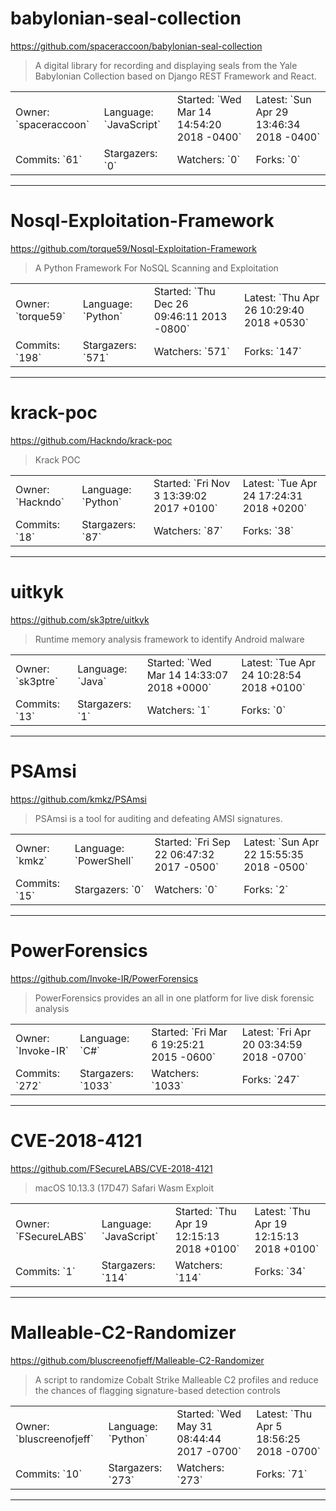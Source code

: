 # babylonian-seal-collection

https://github.com/spaceraccoon/babylonian-seal-collection
<blockquote>
A digital library for recording and displaying seals from the Yale Babylonian Collection based on Django REST Framework and React.
</blockquote>

<table>
<tr><td>Owner: `spaceraccoon`</td>
    <td>Language: `JavaScript`</td>
    <td>Started: `Wed Mar 14 14:54:20 2018 -0400`</td>
    <td>Latest: `Sun Apr 29 13:46:34 2018 -0400`</td></tr>
<tr><td>Commits: `61`</td>
    <td>Stargazers: `0`</td>
    <td>Watchers: `0`</td>
    <td>Forks: `0`</td></tr>
</table>

---

# Nosql-Exploitation-Framework

https://github.com/torque59/Nosql-Exploitation-Framework
<blockquote>
A Python Framework For NoSQL Scanning and Exploitation 
</blockquote>

<table>
<tr><td>Owner: `torque59`</td>
    <td>Language: `Python`</td>
    <td>Started: `Thu Dec 26 09:46:11 2013 -0800`</td>
    <td>Latest: `Thu Apr 26 10:29:40 2018 +0530`</td></tr>
<tr><td>Commits: `198`</td>
    <td>Stargazers: `571`</td>
    <td>Watchers: `571`</td>
    <td>Forks: `147`</td></tr>
</table>

---

# krack-poc

https://github.com/Hackndo/krack-poc
<blockquote>
Krack POC
</blockquote>

<table>
<tr><td>Owner: `Hackndo`</td>
    <td>Language: `Python`</td>
    <td>Started: `Fri Nov 3 13:39:02 2017 +0100`</td>
    <td>Latest: `Tue Apr 24 17:24:31 2018 +0200`</td></tr>
<tr><td>Commits: `18`</td>
    <td>Stargazers: `87`</td>
    <td>Watchers: `87`</td>
    <td>Forks: `38`</td></tr>
</table>

---

# uitkyk

https://github.com/sk3ptre/uitkyk
<blockquote>
Runtime memory analysis framework to identify Android malware
</blockquote>

<table>
<tr><td>Owner: `sk3ptre`</td>
    <td>Language: `Java`</td>
    <td>Started: `Wed Mar 14 14:33:07 2018 +0000`</td>
    <td>Latest: `Tue Apr 24 10:28:54 2018 +0100`</td></tr>
<tr><td>Commits: `13`</td>
    <td>Stargazers: `1`</td>
    <td>Watchers: `1`</td>
    <td>Forks: `0`</td></tr>
</table>

---

# PSAmsi

https://github.com/kmkz/PSAmsi
<blockquote>
PSAmsi is a tool for auditing and defeating AMSI signatures.
</blockquote>

<table>
<tr><td>Owner: `kmkz`</td>
    <td>Language: `PowerShell`</td>
    <td>Started: `Fri Sep 22 06:47:32 2017 -0500`</td>
    <td>Latest: `Sun Apr 22 15:55:35 2018 -0500`</td></tr>
<tr><td>Commits: `15`</td>
    <td>Stargazers: `0`</td>
    <td>Watchers: `0`</td>
    <td>Forks: `2`</td></tr>
</table>

---

# PowerForensics

https://github.com/Invoke-IR/PowerForensics
<blockquote>
PowerForensics provides an all in one platform for live disk forensic analysis
</blockquote>

<table>
<tr><td>Owner: `Invoke-IR`</td>
    <td>Language: `C#`</td>
    <td>Started: `Fri Mar 6 19:25:21 2015 -0600`</td>
    <td>Latest: `Fri Apr 20 03:34:59 2018 -0700`</td></tr>
<tr><td>Commits: `272`</td>
    <td>Stargazers: `1033`</td>
    <td>Watchers: `1033`</td>
    <td>Forks: `247`</td></tr>
</table>

---

# CVE-2018-4121

https://github.com/FSecureLABS/CVE-2018-4121
<blockquote>
macOS 10.13.3 (17D47) Safari Wasm Exploit 
</blockquote>

<table>
<tr><td>Owner: `FSecureLABS`</td>
    <td>Language: `JavaScript`</td>
    <td>Started: `Thu Apr 19 12:15:13 2018 +0100`</td>
    <td>Latest: `Thu Apr 19 12:15:13 2018 +0100`</td></tr>
<tr><td>Commits: `1`</td>
    <td>Stargazers: `114`</td>
    <td>Watchers: `114`</td>
    <td>Forks: `34`</td></tr>
</table>

---

# Malleable-C2-Randomizer

https://github.com/bluscreenofjeff/Malleable-C2-Randomizer
<blockquote>
A script to randomize Cobalt Strike Malleable C2 profiles and reduce the chances of flagging signature-based detection controls
</blockquote>

<table>
<tr><td>Owner: `bluscreenofjeff`</td>
    <td>Language: `Python`</td>
    <td>Started: `Wed May 31 08:44:44 2017 -0700`</td>
    <td>Latest: `Thu Apr 5 18:56:25 2018 -0700`</td></tr>
<tr><td>Commits: `10`</td>
    <td>Stargazers: `273`</td>
    <td>Watchers: `273`</td>
    <td>Forks: `71`</td></tr>
</table>

---

